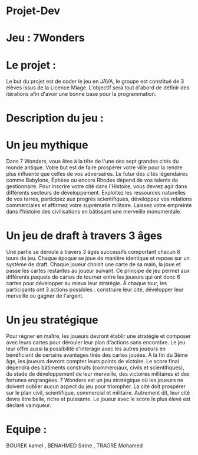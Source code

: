 # Projet-Dev
# Jeu : 7Wonders

# Le projet :

Le but du projet est de coder le jeu en JAVA, le groupe est constitué de 3 élèves issus de la Licence Miage. L'objectif sera tout d'abord de définir des itérations afin d'avoir une bonne base pour la programmation.

# Description du jeu :

# Un jeu mythique
Dans 7 Wonders, vous êtes à la tête de l'une des sept grandes cités du monde antique. Votre but est de faire prospérer votre ville pour la rendre plus influente que celles de vos adversaires. Le futur des cités légendaires comme Babylone, Éphèse ou encore Rhodes dépend de vos talents de gestionnaire. Pour inscrire votre cité dans l'Histoire, vous devrez agir dans différents secteurs de développement. Exploitez les ressources naturelles de vos terres, participez aux progrès scientifiques, développez vos relations commerciales et affirmez votre suprématie militaire. Laissez votre empreinte dans l'histoire des civilisations en bâtissant une merveille monumentale.

# Un jeu de draft à travers 3 âges
Une partie se déroule à travers 3 âges successifs comportant chacun 6 tours de jeu. Chaque époque se joue de manière identique et repose sur un système de draft. Chaque joueur choisit une carte de sa main, la joue et passe les cartes restantes au joueur suivant. Ce principe de jeu permet aux différents paquets de cartes de tourner entre les joueurs qui ont donc 6 cartes pour développer au mieux leur stratégie. À chaque tour, les participants ont 3 actions possibles : construire leur cité, développer leur merveille ou gagner de l'argent.

# Un jeu stratégique
Pour régner en maître, les joueurs devront établir une stratégie et composer avec leurs cartes pour dérouler leur plan d'actions sans encombre. Le jeu leur offre aussi la possibilité d'interagir avec les autres joueurs en bénéficiant de certains avantages tirés des cartes jouées. À la fin du 3ème âge, les joueurs devront compter leurs points de victoire. Le score final dépendra des bâtiments construits (commerciaux, civils et scientifiques), du stade de développement de leur merveille, des victoires militaires et des fortunes engrangées. 7 Wonders est un jeu stratégique où les joueurs ne doivent oublier aucun aspect du jeu pour triompher. La cité doit prospérer sur le plan civil, scientifique, commercial et militaire. Autrement dit, leur cité devra être belle, riche et puissante. Le joueur avec le score le plus élevé est déclaré vainqueur.

# Equipe :

BOUREK kamel , BENAHMED Sirine , TRAORE Mohamed
